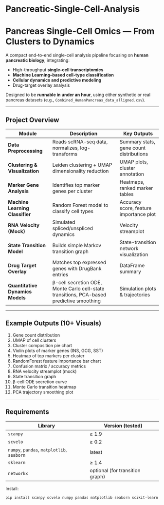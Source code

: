 # Pancreatic-Single-Cell-Analysis

# Pancreas Single-Cell Omics — From Clusters to Dynamics

A compact end-to-end single-cell analysis pipeline focusing on **human pancreatic biology**, integrating:
- High-throughput **single-cell transcriptomics**
- **Machine Learning–based cell-type classification**
- **Cellular dynamics and predictive modeling**
- Drug-target overlay analysis

Designed to be **runnable in under an hour**, using either synthetic or real pancreas datasets (e.g., `Combined_HumanPancreas_data_alligned.csv`).

---

## Project Overview

| Module | Description | Key Outputs |
|---------|--------------|--------------|
| **Data Preprocessing** | Reads scRNA-seq data, normalizes, log-transforms | Summary stats, gene count distributions |
| **Clustering & Visualization** | Leiden clustering + UMAP dimensionality reduction | UMAP plots, cluster annotation |
| **Marker Gene Analysis** | Identifies top marker genes per cluster | Heatmaps, ranked marker tables |
| **Machine Learning Classifier** | Random Forest model to classify cell types | Accuracy score, feature importance plot |
| **RNA Velocity (Mock)** | Simulated spliced/unspliced dynamics | Velocity streamplot |
| **State Transition Model** | Builds simple Markov transition graph | State-transition network visualization |
| **Drug Target Overlay** | Matches top expressed genes with DrugBank entries | DataFrame summary |
| **Quantitative Dynamics Models** | β-cell secretion ODE, Monte Carlo cell-state transitions, PCA-based predictive smoothing | Simulation plots & trajectories |

---

## Example Outputs (10+ Visuals)
1. Gene count distribution  
2. UMAP of cell clusters  
3. Cluster composition pie chart  
4. Violin plots of marker genes (INS, GCG, SST)  
5. Heatmap of top markers per cluster  
6. RandomForest feature importance bar chart  
7. Confusion matrix / accuracy metrics  
8. RNA velocity streamplot (mock)  
9. State transition graph  
10. β-cell ODE secretion curve  
11. Monte Carlo transition heatmap  
12. PCA trajectory smoothing plot  

---

## Requirements

| Library | Version (tested) |
|----------|------------------|
| `scanpy` | ≥ 1.9 |
| `scvelo` | ≥ 0.2 |
| `numpy`, `pandas`, `matplotlib`, `seaborn` | latest |
| `sklearn` | ≥ 1.4 |
| `networkx` | optional (for transition graph) |

Install:
```bash
pip install scanpy scvelo numpy pandas matplotlib seaborn scikit-learn networkx
